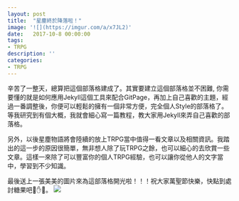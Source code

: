 ```yaml
---
layout: post
title:  "星塵終於降落啦！"
image: '![](https://imgur.com/a/x7JL2)'
date:   2017-10-8 00:00:00
tags:
- TRPG
description: ''
categories:
- TRPG
---
```

辛苦了一整天，總算把這個部落格建成了。其實要建立這個部落格並不困難, 你需要懂的就是如何應用Jekyll這個工具來配合GitPage，再加上自己喜歡的主題，經過一番調整後，你便可以輕鬆的擁有一個非常方便，完全個人Style的部落格了。等我研究到有個大概，我就會細心寫一篇教程，教大家用Jekyll來弄自己喜歡的部落格。

另外，以後星塵物語將會陸續的放上TRPG當中值得一看文章以及相關資訊。我踏出的這一步的原因很簡單，無非想人除了玩TRPG之餘，也可以細心的去欣賞一些文章。這樣一來除了可以豐富你的個人TRPG經驗，也可以讓你從他人的文字當中，學習到不少知識。

最後送上一張美美的圖片來為這部落格開光啦！！！祝大家萬聖節快樂，快點到處討糖果吧🎃✋🍬。
<img src="https://imgur.com/a/x7JL2">
